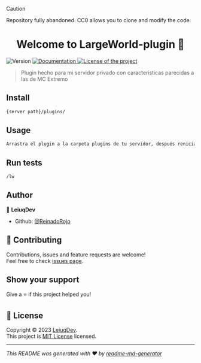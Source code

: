 > [!CAUTION]
> Repository fully abandoned. CC0 allows you to clone and modify the code.

<h1 align="center">Welcome to LargeWorld-plugin 👋</h1>
<p>
  <img alt="Version" src="https://img.shields.io/badge/version-1.1.4-blue.svg?cacheSeconds=2592000" />
  <a href="https://github.com/ReinadoRojo/LargeWorld-plugin/wiki/" target="_blank">
    <img alt="Documentation" src="https://img.shields.io/badge/documentation-yes-brightgreen.svg" />
  </a>
  <a href="https://choosealicense.com/licenses/cc0-1.0/" target="_blank">
    <img alt="License of the project" src="https://img.shields.io/github/license/ReinadoRojo/LargeWorld-plugin" />
  </a>
</p>

> Plugin hecho para mi servidor privado con caracteristicas parecidas a las de MC Extremo

## Install

```sh
{server path}/plugins/
```

## Usage

```sh
Arrastra el plugin a la carpeta plugins de tu servidor, después renicialo y ya tienes el plugin puesto
```

## Run tests

```sh
/lw
```

## Author

👤 **LeiuqDev**

* Github: [@ReinadoRojo](https://github.com/ReinadoRojo)

## 🤝 Contributing

Contributions, issues and feature requests are welcome!<br />Feel free to check [issues page](https://github.com/ReinadoRojo/LargeWorld-plugin/issues). 

## Show your support

Give a ⭐️ if this project helped you!

## 📝 License

Copyright © 2023 [LeiuqDev](https://github.com/ReinadoRojo).<br />
This project is [MIT License](https://choosealicense.com/licenses/mit/) licensed.

***
_This README was generated with ❤️ by [readme-md-generator](https://github.com/kefranabg/readme-md-generator)_
